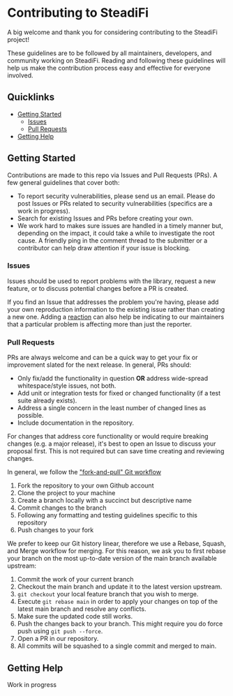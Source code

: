 # Contributing to SteadiFi

A big welcome and thank you for considering contributing to the SteadiFi project!

These guidelines are to be followed by all maintainers, developers, and community working on SteadiFi. Reading and following these guidelines will help us make the contribution process easy and effective for everyone involved.

## Quicklinks

* [Getting Started](#getting-started)
    * [Issues](#issues)
    * [Pull Requests](#pull-requests)
* [Getting Help](#getting-help)

## Getting Started

Contributions are made to this repo via Issues and Pull Requests (PRs). A few general guidelines that cover both:

- To report security vulnerabilities, please send us an email. Please do post Issues or PRs related to security vulnerabilities (specifics are a work in progress).
- Search for existing Issues and PRs before creating your own.
- We work hard to makes sure issues are handled in a timely manner but, depending on the impact, it could take a while to investigate the root cause. A friendly ping in the comment thread to the submitter or a contributor can help draw attention if your issue is blocking.

### Issues

Issues should be used to report problems with the library, request a new feature, or to discuss potential changes before a PR is created.

If you find an Issue that addresses the problem you're having, please add your own reproduction information to the existing issue rather than creating a new one. Adding a [reaction](https://github.blog/2016-03-10-add-reactions-to-pull-requests-issues-and-comments/) can also help be indicating to our maintainers that a particular problem is affecting more than just the reporter.

### Pull Requests

PRs are always welcome and can be a quick way to get your fix or improvement slated for the next release. In general, PRs should:

- Only fix/add the functionality in question **OR** address wide-spread whitespace/style issues, not both.
- Add unit or integration tests for fixed or changed functionality (if a test suite already exists).
- Address a single concern in the least number of changed lines as possible.
- Include documentation in the repository.

For changes that address core functionality or would require breaking changes (e.g. a major release), it's best to open an Issue to discuss your proposal first. This is not required but can save time creating and reviewing changes.

In general, we follow the ["fork-and-pull" Git workflow](https://github.com/susam/gitpr)

1. Fork the repository to your own Github account
2. Clone the project to your machine
3. Create a branch locally with a succinct but descriptive name
4. Commit changes to the branch
5. Following any formatting and testing guidelines specific to this repository
6. Push changes to your fork

We prefer to keep our Git history linear, therefore we use a Rebase, Squash, and Merge workflow for merging. For this reason, we ask you to first rebase your branch on the most up-to-date version of the main branch available upstream:
1. Commit the work of your current branch
2. Checkout the main branch and update it to the latest version upstream.
3. `git checkout` your local feature branch that you wish to merge.
4. Execute `git rebase main` in order to apply your changes on top of the latest main branch and resolve any conflicts.
5. Make sure the updated code still works.
6. Push the changes back to your branch. This might require you do force push using `git push --force`.
7. Open a PR in our repository.
8. All commits will be squashed to a single commit and merged to main.

## Getting Help

Work in progress
